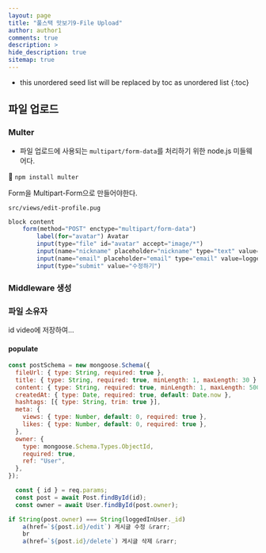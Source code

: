 ```yaml
---
layout: page
title: "풀스택 맛보기9-File Upload"
author: author1
comments: true
description: >
hide_description: true
sitemap: true
---
```


* this unordered seed list will be replaced by toc as unordered list 
{:toc}

## 파일 업로드
### Multer
- 파일 업로드에 사용되는 `multipart/form-data`를 처리하기 위한 node.js 미들웨어다.

🔧 `npm install multer`

Form을 Multipart-Form으로 만들어야한다.

`src/views/edit-profile.pug`
```js
block content 
    form(method="POST" enctype="multipart/form-data")
        label(for="avatar") Avatar
        input(type="file" id="avatar" accept="image/*")
        input(name="nickname" placeholder="nickname" type="text" value=loggedInUser.nickname required)
        input(name="email" placeholder="email" type="email" value=loggedInUser.email required)
        input(type="submit" value="수정하기")
```

### Middleware 생성

### 파일 소유자
id video에 저장하여...

#### populate
```js
const postSchema = new mongoose.Schema({
  fileUrl: { type: String, required: true },
  title: { type: String, required: true, minLength: 1, maxLength: 30 },
  content: { type: String, required: true, minLength: 1, maxLength: 500 },
  createdAt: { type: Date, required: true, default: Date.now },
  hashtags: [{ type: String, trim: true }],
  meta: {
    views: { type: Number, default: 0, required: true },
    likes: { type: Number, default: 0, required: true },
  },
  owner: {
    type: mongoose.Schema.Types.ObjectId,
    required: true,
    ref: "User",
  },
});
```

```js
  const { id } = req.params;
  const post = await Post.findById(id);
  const owner = await User.findById(post.owner);
```

```js
if String(post.owner) === String(loggedInUser._id) 
    a(href=`${post.id}/edit`) 게시글 수정 &rarr;
    br
    a(href=`${post.id}/delete`) 게시글 삭제 &rarr;
```


